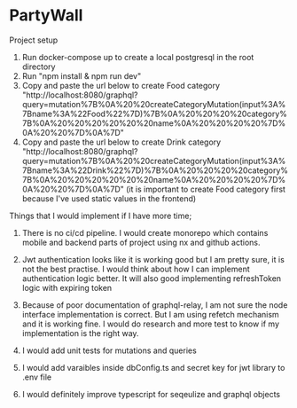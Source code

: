 # PartyWall


Project setup

1) Run docker-compose up to create a local postgresql in the root directory
2) Run "npm install & npm run dev"
3) Copy and paste the url below to create Food category
"http://localhost:8080/graphql?query=mutation%7B%0A%20%20createCategoryMutation(input%3A%7Bname%3A%22Food%22%7D)%7B%0A%20%20%20%20category%7B%0A%20%20%20%20%20%20name%0A%20%20%20%20%7D%0A%20%20%7D%0A%7D"
4) Copy and paste the url below to create Drink category 
"http://localhost:8080/graphql?query=mutation%7B%0A%20%20createCategoryMutation(input%3A%7Bname%3A%22Drink%22%7D)%7B%0A%20%20%20%20category%7B%0A%20%20%20%20%20%20name%0A%20%20%20%20%7D%0A%20%20%7D%0A%7D"
(it is important to create Food category first because  I've used static values in the frontend)

Things that I would implement if I have more time;

1) There is no ci/cd pipeline. I would create monorepo which contains mobile and backend parts of project using nx and github actions. 

2) Jwt authentication looks like it is working good but I am pretty sure, it is not the best practise. 
I would think about how I can implement authentication logic better. It will also good implementing refreshToken logic with expiring token

3) Because of poor documentation of graphql-relay, I am not sure the node interface implementation is correct. 
But I am using refetch mechanism and it is working fine. I would do research and more test to know if my implementation is the right way.

4) I would add unit tests for mutations and queries

5) I would add varaibles inside dbConfig.ts and secret key for jwt library to .env file

6) I would definitely improve typescript for seqeulize and graphql objects
